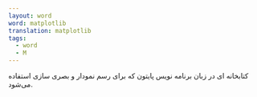 ```yaml
---
layout: word
word: matplotlib
translation: matplotlib
tags:
  - word
  - M
---
```

کتابخانه ای در زبان برنامه نویس پایتون که برای رسم نمودار و بصری سازی استفاده می‌شود.